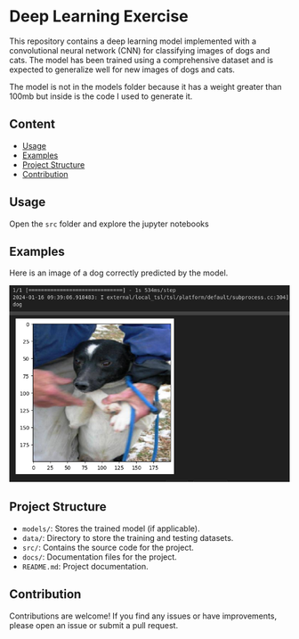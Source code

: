 # Deep Learning Exercise

This repository contains a deep learning model implemented with a convolutional neural network (CNN) for classifying images of dogs and cats. The model has been trained using a comprehensive dataset and is expected to generalize well for new images of dogs and cats.

The model is not in the models folder because it has a weight greater than 100mb but inside is the code I used to generate it.
## Content

- [Usage](#usage)
- [Examples](#examples)
- [Project Structure](#project-structure)
- [Contribution](#contribution)


## Usage

Open the `src` folder and explore the jupyter notebooks

## Examples

Here is an image of a dog correctly predicted by the model. 

![Alt text](image.png)


## Project Structure

- `models/`: Stores the trained model (if applicable).
- `data/`: Directory to store the training and testing datasets.
- `src/`: Contains the source code for the project.
- `docs/`: Documentation files for the project.
- `README.md`: Project documentation.

## Contribution

Contributions are welcome! If you find any issues or have improvements, please open an issue or submit a pull request.


